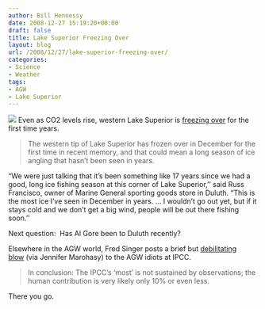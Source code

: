 ```yaml
---
author: Bill Hennessy
date: 2008-12-27 15:19:20+00:00
draft: false
title: Lake Superior Freezing Over
layout: blog
url: /2008/12/27/lake-superior-freezing-over/
categories:
- Science
- Weather
tags:
- AGW
- Lake Superior
---
```


![](https://www.piercecountyherald.com/gfx/photos/full/ice.jpg)
Even as CO2 levels rise, western Lake Superior is [freezing over](https://www.riverfallsjournal.com/articles/index.cfm?id=18723&section=homepage&property_id=18) for the first time years.


> The western tip of Lake Superior has frozen over in December for the first time in recent memory, and that could mean a long season of ice angling that hasn’t been seen in years.

“We were just talking that it’s been something like 17 years since we had a good, long ice fishing season at this corner of Lake Superior,’’ said Russ Francisco, owner of Marine General sporting goods store in Duluth. “This is the most ice I’ve seen in December in years. … I wouldn’t go out yet, but if it stays cold and we don’t get a big wind, people will be out there fishing soon.’’


Next question:  Has Al Gore been to Duluth recently?

Elsewhere in the AGW world, Fred Singer posts a brief but [debilitating blow](https://jennifermarohasy.com/blog/2008/12/global-warming-since-1958/) (via Jennifer Marohasy) to the AGW idiots at IPCC.  


> In conclusion: The IPCC’s ‘most’ is not sustained by observations; the human contribution is very likely only 10% or even less.


There you go.
